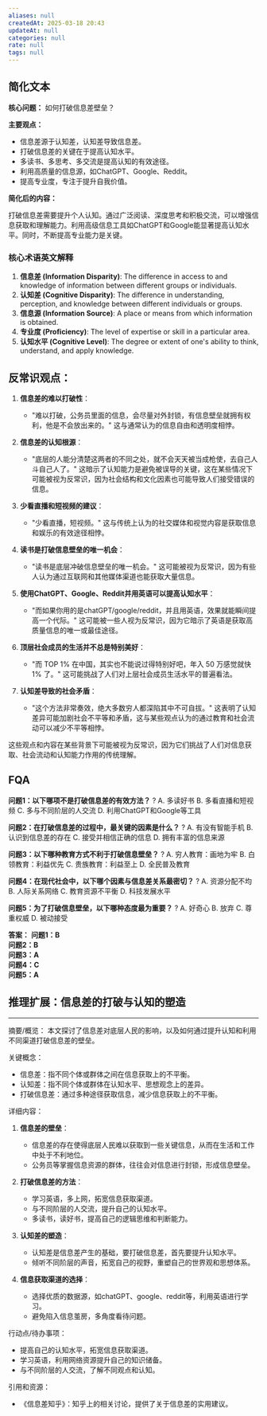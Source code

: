 ```yaml
---
aliases: null
createdAt: 2025-03-18 20:43
updateAt: null
categories: null
rate: null
tags: null
---
```


## 简化文本

**核心问题：** 如何打破信息差壁垒？

**主要观点：**
- 信息差源于认知差，认知差导致信息差。
- 打破信息差的关键在于提高认知水平。
- 多读书、多思考、多交流是提高认知的有效途径。
- 利用高质量的信息源，如ChatGPT、Google、Reddit。
- 提高专业度，专注于提升自我价值。

**简化后的内容：**

打破信息差需要提升个人认知。通过广泛阅读、深度思考和积极交流，可以增强信息获取和理解能力。利用高级信息工具如ChatGPT和Google能显著提高认知水平。同时，不断提高专业能力是关键。

### 核心术语英文解释

1. **信息差 (Information Disparity)**: The difference in access to and knowledge of information between different groups or individuals.
2. **认知差 (Cognitive Disparity)**: The difference in understanding, perception, and knowledge between different individuals or groups.
3. **信息源 (Information Source)**: A place or means from which information is obtained.
4. **专业度 (Proficiency)**: The level of expertise or skill in a particular area.
5. **认知水平 (Cognitive Level)**: The degree or extent of one's ability to think, understand, and apply knowledge.
## 反常识观点：

1. **信息差的难以打破性**：
   - "难以打破，公务员里面的信息，会尽量对外封锁，有信息壁垒就拥有权利，他是不会放出来的。" 这与通常认为的信息自由和透明度相悖。

2. **信息差的认知根源**：
   - "底层的人能分清楚这两者的不同之处，就不会天天被当成枪使，去自己人斗自己人了。" 这暗示了认知能力是避免被误导的关键，这在某些情况下可能被视为反常识，因为社会结构和文化因素也可能导致人们接受错误的信息。

3. **少看直播和短视频的建议**：
   - "少看直播，短视频。" 这与传统上认为的社交媒体和视觉内容是获取信息和娱乐的有效途径相悖。

4. **读书是打破信息壁垒的唯一机会**：
   - "读书是底层冲破信息壁垒的唯一机会。" 这可能被视为反常识，因为有些人认为通过互联网和其他媒体渠道也能获取大量信息。

5. **使用ChatGPT、Google、Reddit并用英语可以提高认知水平**：
   - "而如果你用的是chatGPT/google/reddit，并且用英语，效果就能瞬间提高一个代际。" 这可能被一些人视为反常识，因为它暗示了英语是获取高质量信息的唯一或最佳途径。

6. **顶层社会成员的生活并不总是特别美好**：
   - "而 TOP 1% 在中国，其实也不能说过得特别好吧，年入 50 万感觉就快 1% 了。" 这可能挑战了人们对上层社会成员生活水平的普遍看法。

7. **认知差导致的社会矛盾**：
   - "这个方法非常奏效，绝大多数穷人都深陷其中不可自拔。" 这表明了认知差异可能加剧社会不平等和矛盾，这与某些观点认为的通过教育和社会流动可以减少不平等相悖。

这些观点和内容在某些背景下可能被视为反常识，因为它们挑战了人们对信息获取、社会流动和认知能力作用的传统理解。
## FQA
**问题1：以下哪项不是打破信息差的有效方法？**
?
A. 多读好书
B. 多看直播和短视频
C. 多与不同阶层的人交流
D. 利用ChatGPT和Google等工具
<!--SR:!2025-03-29,3,250-->

**问题2：在打破信息差的过程中，最关键的因素是什么？**
?
A. 有没有智能手机
B. 认识到信息差的存在
C. 接受并相信正确的信息
D. 拥有丰富的信息来源
<!--SR:!2025-03-29,3,250-->

**问题3：以下哪种教育方式不利于打破信息壁垒？**
?
A. 穷人教育：画地为牢
B. 白领教育：利益优先
C. 贵族教育：利益至上
D. 全民普及教育
<!--SR:!2025-03-29,3,250-->

**问题4：在现代社会中，以下哪个因素与信息差关系最密切？**
?
A. 资源分配不均
B. 人际关系网络
C. 教育资源不平衡
D. 科技发展水平
<!--SR:!2025-03-29,3,250-->

**问题5：为了打破信息壁垒，以下哪种态度最为重要？**
?
A. 好奇心
B. 放弃
C. 尊重权威
D. 被动接受
<!--SR:!2025-03-29,3,250-->

**答案：**
**问题1：B**  
**问题2：B**  
**问题3：A**  
**问题4：C**  
**问题5：A**


## 推理扩展：信息差的打破与认知的塑造

---

摘要/概览：
本文探讨了信息差对底层人民的影响，以及如何通过提升认知和利用不同渠道打破信息差的壁垒。

关键概念：
- 信息差：指不同个体或群体之间在信息获取上的不平衡。
- 认知差：指不同个体或群体在认知水平、思想观念上的差异。
- 打破信息差：通过多种途径获取信息，减少信息获取上的不平衡。

详细内容：
1. **信息差的壁垒**：
    - 信息差的存在使得底层人民难以获取到一些关键信息，从而在生活和工作中处于不利地位。
    - 公务员等掌握信息资源的群体，往往会对信息进行封锁，形成信息壁垒。

2. **打破信息差的方法**：
    - 学习英语，多上网，拓宽信息获取渠道。
    - 与不同阶层的人交流，提升自己的认知水平。
    - 多读书，读好书，提高自己的逻辑思维和判断能力。

3. **认知差的塑造**：
    - 认知差是信息差产生的基础，要打破信息差，首先要提升认知水平。
    - 倾听不同阶层的声音，拓宽自己的视野，重塑自己的世界观和思想体系。

4. **信息获取渠道的选择**：
    - 选择优质的数据源，如chatGPT、google、reddit等，利用英语进行学习。
    - 避免陷入信息茧房，多角度看待问题。

行动点/待办事项：
- 提高自己的认知水平，拓宽信息获取渠道。
- 学习英语，利用网络资源提升自己的知识储备。
- 与不同阶层的人交流，了解不同观点和认知。

引用和资源：
- 《信息差知乎》：知乎上的相关讨论，提供了关于信息差的实用建议。


